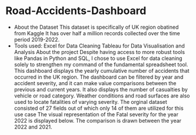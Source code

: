 # Road-Accidents-Dashboard
* About the Dataset
This dataset is specifically of UK region obatined from Kaggle
It has over half a million records collected over the time period 2019-2022.
* Tools used:
Excel for Data Cleaning
Tableau for Data Visualisation and Analysis
About the project
Despite having access to more robust tools like Pandas in Python and SQL, I chose to use Excel for data cleaning solely to strengthen my command of the fundamental spreadsheet tool.
This dashboard displays the yearly cumulative number of accidents that occurred in the UK region. The dashboard can be filtered by year and accident severity, and it can make value comparisons between the previous and current years. It also displays the number of casualties by vehicle or road category. Weather conditions and road surfaces are also used to locate fatalities of varying severity.
The orginal dataset consisted of 27 fields out of which only 14 of them are utilized for this use case
The visual representation of the Fatal severity for the year 2022 is displayed below. The comparison is drawn between the year 2022 and 2021.

